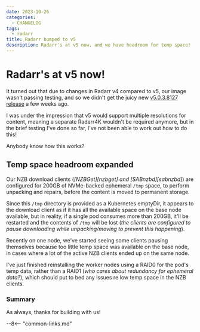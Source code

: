 ```yaml
---
date: 2023-10-26
categories:
  - CHANGELOG
tags:
  - radarr
title: Radarr bumped to v5
description: Radarr's at v5 now, and we have headroom for temp space!
---
```

# Radarr's at v5 now!

It turned out that due to changes in Radarr v4 compared to v5, our image wasn't passing testing, and so we didn't get the juicy new [v5.0.3.8127 release](https://github.com/Radarr/Radarr/releases/tag/v5.0.3.8127) a few weeks ago.

I was under the impression that v5 would support multiple resolutions for content, meaning a separate Radarr4K wouldn't be required anymore, but in the brief testing I've done so far, I've not been able to work out how to do this!

Anybody know how this works?

<!-- more -->

## Temp space headroom expanded

Our NZB download clients (*[NZBGet][nzbget] and [SABnzbd][sabnzbd]*) are configured for 200GB of NVMe-backed ephemeral `/tmp` space, to perform unpacking and repairs, before the content is moved to permanent storage. 

Since this `/tmp` directory is provided as a Kubernetes emptyDir, it appears to the download client as if it has all the available space on the base node available, but in reality, if a single pod consumes more than 200GB, it'll be restarted and the contents of `/tmp` will be lost (*the clients are configured to pause downloading while unpacking/moving to prevent this happening*).

Recently on one node, we've started seeing some clients pausing themselves because too little temp space was available on the base node, in cases where a lot of the active NZB clients ended up on the same node.

I've just finished reinstalling the worker nodes using a RAID0 for the pod's temp data, rather than a RAID1 (*who cares about redundancy for ephemeral data?*), which should put to bed any issues re low temp space in the NZB clients.

### Summary

As always, thanks for building with us!

--8<-- "common-links.md"